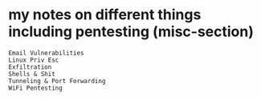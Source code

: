 # my notes on different things including pentesting (misc-section)
```
Email Vulnerabilities
Linux Priv Esc
Exfiltration
Shells & Shit
Tunneling & Port Forwarding
WiFi Pentesting
```
